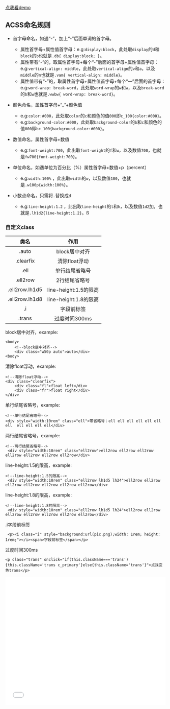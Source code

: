 [点我看demo](https://nanasun.github.io/ACSS-1/dist/)

## ACSS命名规则

* 首字母命名，如遇“-”，加上“-”后面单词的首字母。
    *  属性首字母+属性值首字母：e.g:`display:block`，此处取`display`的`d`和`block`的`b`也就是`.db{ display:block; }`。
    *  属性带有“-”的，取属性首字母+每个“-”后面的首字母+属性值首字母：e.g:`vertical-align: middle`，此处取`vertical-align`的`v`和`a`，以及`middle`的`m`也就是`.vam{ vertical-align: middle}`。
    *  属性值带有“-”的，取属性首字母+属性值首字母+每个“—”后面的首字母：e.g:`word-wrap: break-word`，此处取`word-wrap`的`w`和`w`，以及`break-word`的`b`和`w`也就是`.wwbw{ word-wrap: break-word}`。
 
* 颜色命名，属性首字母+“_”+颜色值
    * e.g:`color:#000`，此处取`color`的`c`和颜色的值`000`即`c_100{color:#000}`。
    * e.g:`background-color:#000`，此处取`background-color`的`b`和`c`和颜色的值`000`即`bc_100{background-color:#000}`。

* 数值命名，属性首字母+数值
    * e.g:`font-weight:700`，此出取`font-weight`的`f`和`w`，以及数值`700`，也就是`fw700{font-weight:700}`。

* 单位命名，如遇单位为百分比（%）属性首字母+数值+p（percent）
    * e.g:`width:100%` ，此出取`width`的`w`，以及数值`100`，也就是`.w100p{width:100%}`。

* 小数点命名，只需将`.`替换成`d`
    * e.g:`line-height:1.2` ，此出取`line-height`的`l`和`h`，以及数值`1d2`加，也就是`.lh1d2{line-height:1.2}`。ß

### 自定义class

|类名|作用|
|:--:|:--:|
|.auto|block居中对齐|
|.clearfix|清除float浮动|
|.ell|单行结尾省略号|
|.ell2row|2行结尾省略号|
|.ell2row.lh1d5|line-height:1.5的限高|
|.ell2row.lh1d8|line-height:1.8的限高|
|.i|字段前标签|
|.trans|过度时间300ms|

block居中对齐，example:
```
<body>
    <!--block居中对齐-->
    <div class="w50p auto">auto</div>
<body>
```

清除float浮动，example:
```
<!--清除float浮动-->
<div class="clearfix">
    <div class="fl">float left</div>
    <div class="fr">float right</div>
</div>
```

单行结尾省略号，example:
```
<!--单行结尾省略号-->
<div style="width:10rem" class="ell">带省略号：ell ell ell ell ell ell ell  ell ell ell ell</div>
```

两行结尾省略号，example:
```
<!--两行结尾省略号-->
 <div style="width:10rem" class="ell2row">ell2row ell2row ell2row ell2row ell2row ell2row ell2row</div>
```

line-height:1.5的限高，example:
```
<!--line-height:1.5的限高-->
 <div style="width:10rem" class="ell2row lh1d5 lh24">ell2row ell2row ell2row ell2row ell2row ell2row ell2row</div>
```

line-height:1.8的限高，example:
```
<!--line-height:1.8的限高-->
 <div style="width:10rem" class="ell2row lh1d5 lh24">ell2row ell2row ell2row ell2row ell2row ell2row ell2row</div>
```

.i字段前标签
```
 <p><i class="i" style="background:url(pic.png);width: 1rem; height: 1rem;"></i><span>字段前标签</span></p>
```

过度时间300ms
```
<p class="trans" onclick="if(this.className==='trans'){this.className='trans c_primary'}else{this.className='trans'}">点我变色trans</p>
```
<iframe src="./dist/index.html" frameborder="0" height="400" width="100%"></iframe>